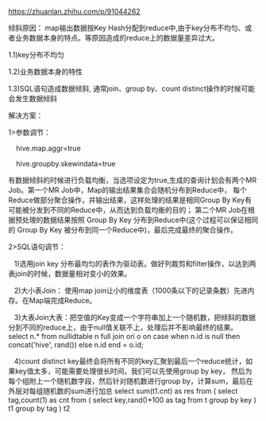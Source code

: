 
https://zhuanlan.zhihu.com/p/91044262

倾斜原因： map输出数据按Key Hash分配到reduce中,由于key分布不均匀、或者业务数据本身的特点。等原因造成的reduce上的数据量差异过大。

1.1)key分布不均匀

1.2)业务数据本身的特性

1.3)SQL语句造成数据倾斜, 通常join、group by、count distinct操作的时候可能会发生数据倾斜

解决方案：

1>参数调节：

    hive.map.aggr=true

    hive.groupby.skewindata=true

有数据倾斜的时候进行负载均衡，当选项设定为true,生成的查询计划会有两个MR Job。第一个MR Job中，Map的输出结果集合会随机分布到Reduce中，
每个Reduce做部分聚合操作，并输出结果，这样处理的结果是相同Group By Key有可能被分发到不同的Reduce中，从而达到负载均衡的目的；
第二个MR Job在根据预处理的数据结果按照 Group By Key 分布到Reduce中(这个过程可以保证相同的 Group By Key 被分布到同一个Reduce中)，最后完成最终的聚合操作。

2>SQL语句调节：

   1)选用join key 分布最均匀的表作为驱动表。做好列裁剪和filter操作，以达到两表join的时候，数据量相对变小的效果。

   2)大小表Join： 使用map join让小的维度表（1000条以下的记录条数）先进内存。在Map端完成Reduce。

   3)大表Join大表：把空值的Key变成一个字符串加上一个随机数，把倾斜的数据分到不同的reduce上，由于null值关联不上，处理后并不影响最终的结果。
    select n.* from nullidtable n full join ori o on
    case when n.id is null then concat('hive', rand()) else n.id end = o.id;

   4)count distinct key最终会将所有不同的key汇聚到最后一个reduce统计，如果key值太多，可能需要处理很长时间，我们可以先使用group by key，
      然后为每个组附上一个随机数字段，然后针对随机数进行group by，计算sum，最后在外层对每组随机数的sum进行加总
      select sum(t1.cnt) as res from (
            select tag,count(1) as cnt from (
                select key,rand()*100 as tag from t group by key
            ) t1 group by tag
      ) t2
